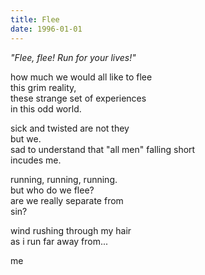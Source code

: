 ```yaml
---
title: Flee
date: 1996-01-01
---
```


_"Flee, flee! Run for your lives!"_

how much we would all like to flee  
this grim reality,  
these strange set of experiences  
in this odd world.  

sick and twisted are not they  
but we.  
sad to understand that "all men" falling short  
incudes me.  

running, running, running.  
but who do we flee?  
are we really separate from  
sin?  

wind rushing through my hair  
as i run far away from...  

me  